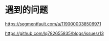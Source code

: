 # 遇到的问题

https://segmentfault.com/a/1190000038506971

https://github.com/lq782655835/blogs/issues/13